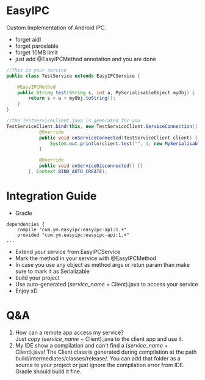 # EasyIPC
Custom Implementation of Android IPC.</br>

* forget aidl
* forget parcelable
* forget 10MB limit
* just add @EasyIPCMethod annotation and you are done 

```java
//This is your service
public class TestService extends EasyIPCService {

    @EasyIPCMethod
    public String test(String s, int a, MySerialisableObject myObj) {
        return s + a + myObj.toString();
    }
}

//the TestServiceClient.java is generated for you
TestServiceClient.bind(this, new TestServiceClient.ServiceConnection() {
            @Override
            public void onServiceConnected(TestServiceClient client) {
                System.out.println(client.test("", 1, new MySerialisableObject());
            }

            @Override
            public void onServiceDisconnected() {}
        }, Context.BIND_AUTO_CREATE);
```
# Integration Guide
* Gradle
```Gradle
dependencies {
    compile "com.ym.easyipc:easyipc-api:1.+"
    provided "com.ym.easyipc:easyipc-api:1.+"
...
```
* Extend your service from EasyIPCService
* Mark the method in your service with @EasyIPCMethod
* In case you use any object as method args or retun param than make sure to mark it as Serializable
* build your project 
* Use auto-generated (*service_name* + Client).java to access your service
* Enjoy xD

# Q&A
1. How can a remote app access my service? </br>
Just copy (*service_name* + Client).java to the client app and use it.
2. My IDE show a compilation and can't find a (*service_name* + Client).java!
The Client class is generated during compilation at the path build/intermediates/classes/release/. You can add that folder as a source to your project or just ignore the compilation error from IDE. Gradle should build it fine.
